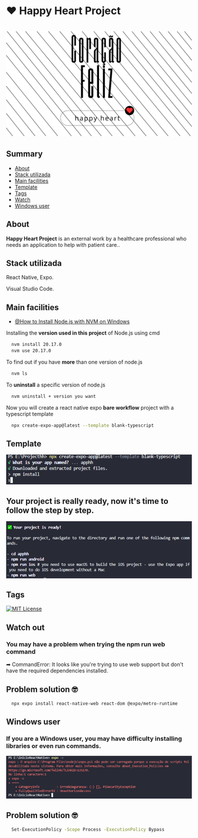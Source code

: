 
# ❤ Happy Heart Project

<h1>
  <img src= "./apphappyheart/src/assets/banner-happyheart.png"/>
</h1>

## Summary
  - [About](#About)
  - [Stack utilizada](#Stack-utilizada)
  - [Main facilities](#Main-facilities)
  - [Template](#Template)
  - [Tags](#Tags)
  - [Watch](#Watch-out)
  - [Windows user](#Windows-user)


## About
**Happy Heart Project** is an external work by a healthcare professional who needs an application to help with patient care..


## Stack utilizada

React Native, Expo.

Visual Studio Code.

## Main facilities

- [@How to Install Node.js with NVM on Windows](https://github.com/coreybutler/nvm-windows)

Installing the **version used in this project** of Node.js using cmd
```bash
  nvm install 20.17.0
  nvm use 20.17.0
```

To find out if you have **more** than one version of node.js
```bash
  nvm ls
```

To **uninstall** a specific version of node.js
```bash
  nvm uninstall + version you want
```

Now you will create a react native expo **bare workflow** project with a typescript template
```bash
  npx create-expo-app@latest --template blank-typescript
```
## Template

<img src="./apphappyheart/src/assets/img-creating-with-expo.png">

## Your project is really ready, now it's time to follow the step by step.

<img src="./apphappyheart/src/assets/img-project-created.png">

## Tags

[![MIT License](https://img.shields.io/badge/License-Apache-green.svg)](https://choosealicense.com/licenses/apache-2.0/)

## Watch out
### You may have a problem when trying the **npm run web** command 
➡ CommandError: It looks like you're trying to use web support but don't have the required dependencies installed.

## Problem solution 🤓

```bash
  npx expo install react-native-web react-dom @expo/metro-runtime
```

## Windows user
### If you are a **Windows user**, you may have difficulty installing libraries or even run commands.

<img src="./apphappyheart/src/assets/img-execution-policies.png">

## Problem solution 🤓

```bash
  Set-ExecutionPolicy -Scope Process -ExecutionPolicy Bypass
```
